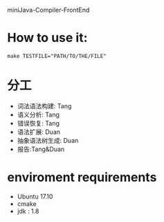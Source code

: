 miniJava-Compiler-FrontEnd

# How to use it:
```
make TESTFILE="PATH/TO/THE/FILE"
```

# 分工
- 词法语法构建: Tang
- 语义分析: Tang
- 错误恢复: Tang
- 语法扩展: Duan
- 抽象语法树生成: Duan
- 报告:Tang&Duan


# enviroment requirements
- Ubuntu 17.10
- cmake
- jdk : 1.8


